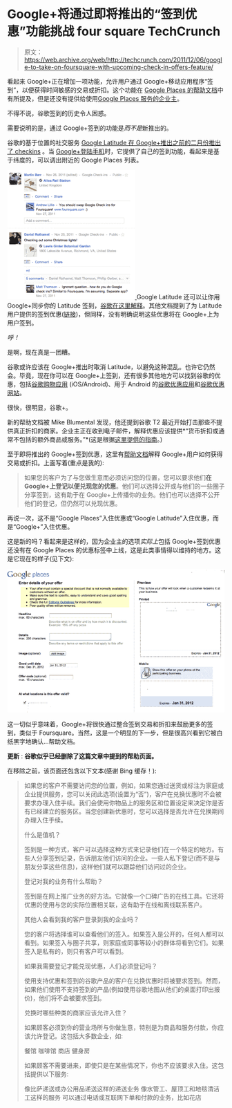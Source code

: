 # Google+将通过即将推出的“签到优惠”功能挑战 four square TechCrunch

> 原文：<https://web.archive.org/web/http://techcrunch.com/2011/12/06/google-to-take-on-foursquare-with-upcoming-check-in-offers-feature/>

看起来 Google+正在增加一项功能，允许用户通过 Google+移动应用程序“签到”，以便获得时间敏感的交易或折扣。这个功能在 [Google Places 的帮助文档](https://web.archive.org/web/20230209124937/http://www.google.com/support/places/bin/answer.py?hl=en&answer=2365055&topic=1656879&ctx=topic)中有所提及，但是还没有提供给使用[Google Places 服务的企业主](https://web.archive.org/web/20230209124937/http://www.google.com/placesforbusiness)。

不得不说，谷歌签到的历史令人困惑。

需要说明的是，通过 Google+签到的功能是*而不是*新推出的。

谷歌的基于位置的社交服务 [Google Latitude 在 Google+推出之前的二月份推出了 checkins](https://web.archive.org/web/20230209124937/http://googleblog.blogspot.com/2011/02/check-in-with-google-latitude.html) 。当 [Google+登陆手机](https://web.archive.org/web/20230209124937/https://techcrunch.com/2011/06/28/google-plus-iphone-web-app/)时，它提供了自己的签到功能，看起来是基于纬度的，可以调出附近的 Google Places 列表。

[![](img/a232441c286a2d0aacf4dd593ebcc0e9.png "confused-google-checkins") ](https://web.archive.org/web/20230209124937/https://techcrunch.com/wp-content/uploads/2011/12/confused-google-checkins.png) Google Latitude 还可以让你用 Google+同步你的 Latitude 签到，[谷歌在这里解释](https://web.archive.org/web/20230209124937/http://www.google.com/support/mobile/bin/answer.py?answer=1378689)。其他文档提到了为 Latitude 用户提供的签到优惠([链接](https://web.archive.org/web/20230209124937/http://www.google.com/support/mobile/bin/answer.py?answer=1138301))，但同样，没有明确说明这些优惠将在 Google+上为用户签到。

*呼！*

是啊，现在真是一团糟。

谷歌或许应该在 Google+推出时取消 Latitude，以避免这种混乱。也许它仍然会。毕竟，现在你可以在 Google+上签到，还有很多其他地方可以找到谷歌的优惠，包括[谷歌购物应用](https://web.archive.org/web/20230209124937/http://www.google.com/mobile/shopper/) (iOS/Android)、用于 Android 的[谷歌优惠应用](https://web.archive.org/web/20230209124937/http://googlemobile.blogspot.com/2011/11/new-android-app-for-google-offers.html)和[谷歌优惠网站](https://web.archive.org/web/20230209124937/http://www.google.com/offers)。

很快，很明显，谷歌+。

新的帮助文档被 Mike Blumental 发现，他还提到谷歌 T2 最近开始打击那些不提供真正折扣的商家。企业主正在收到电子邮件，解释优惠应该提供*“货币折扣或通常不包括的额外商品或服务。”*(这是根据[这里提供的指南](https://web.archive.org/web/20230209124937/http://www.google.com/support/places/bin/answer.py?hl=en&answer=48187)。)

至于即将推出的 Google+签到优惠，这里有[帮助文档](https://web.archive.org/web/20230209124937/http://www.google.com/support/places/bin/answer.py?hl=en&answer=2365055&topic=1656879&ctx=topic)解释 Google+用户如何获得交易或折扣。上面写着(重点是我的):

> 如果您的客户为了与您做生意而必须访问您的位置，您可以要求他们**在 Google+上登记以便兑现您的优惠**。他们可以选择公开或与他们的一些圈子分享签到，这有助于在 Google+上传播你的业务。他们也可以选择不公开他们的登记，但仍然可以兑现优惠。

再说一次，这不是“Google Places”入住优惠或“Google Latitude”入住优惠，而是“Google+”入住优惠。

这是新的吗？看起来是这样的，因为企业主的选项*实际上*包括 Google+签到优惠还没有在 Google Places 的优惠标签中上线，这是此类事情得以维持的地方。这是它现在的样子(见下文):

[![](img/8a23b9c01720809893131381790f43a5.png "google-places-page-1")](https://web.archive.org/web/20230209124937/https://techcrunch.com/wp-content/uploads/2011/12/google-places-page-1.png)

这一切似乎意味着，Google+将很快通过整合签到交易和折扣来鼓励更多的签到，类似于 Foursquare。当然，这是一个明显的下一步，但是很高兴看到它被白纸黑字地确认…帮助文档。

**更新** : **谷歌似乎已经删除了这篇文章中提到的帮助页面。**

在移除之前，该页面还包含以下文本(感谢 Bing 缓存！):

> 如果您的客户不需要访问您的位置，例如，如果您通过送货或标注为家庭或企业提供服务，您可以关闭此选项(设置为“否”)，客户在兑换优惠时不会被要求办理入住手续。我们会使用你物品上的服务区和位置设定来决定你是否有已经建立的服务区。当您创建新优惠时，您可以选择是否允许在兑换期间办理入住手续。
> 
> 什么是值机？
> 
> 签到是一种方式，客户可以选择这种方式来记录他们在一个特定的地方。有些人分享签到记录，告诉朋友他们访问的企业。一些人私下登记(而不是与朋友分享这些信息)，这样他们就可以跟踪他们访问过的企业。
> 
> 登记对我的业务有什么帮助？
> 
> 签到是在网上推广业务的好方法。它就像一个口碑广告的在线工具。它还将优惠的使用与您的实际位置相关联，这有助于在线和离线联系客户。
> 
> 其他人会看到我的客户登录到我的企业吗？
> 
> 您的客户将选择谁可以查看他们的签入。如果签入是公开的，任何人都可以看到。如果签入与圈子共享，则家庭或同事等较小的群体将看到它们。如果签入是私有的，则只有客户可以看到。
> 
> 如果我需要登记才能兑现优惠，人们必须登记吗？
> 
> 使用支持优惠和签到的谷歌产品的客户在兑换优惠时将被要求签到。然而，如果他们使用不支持签到的产品(例如使用谷歌地图从他们的桌面打印出报价)，他们将不会被要求签到。
> 
> 兑换时哪些种类的商家应该允许入住？
> 
> 如果顾客必须到你的营业场所与你做生意，特别是为商品和服务付款，你应该允许登记。这包括大多数企业，如:
> 
> 餐馆
> 咖啡馆
> 商店
> 健身房
> 
> 如果顾客不需要进来，即使只是在某些情况下，你也不应该要求入住。这包括提供以下服务:
> 
> 像比萨递送或办公用品递送这样的递送业务
> 像水管工、屋顶工和地毯清洁工这样的服务
> 可以通过电话或互联网下单和付款的业务，比如花店